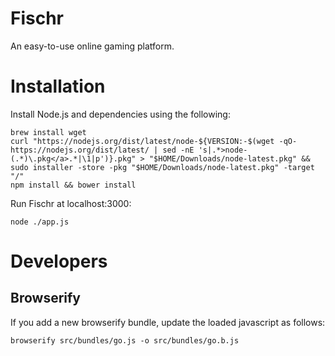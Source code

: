 # Fischr

An easy-to-use online gaming platform.

# Installation

Install Node.js and dependencies using the following:

```
brew install wget
curl "https://nodejs.org/dist/latest/node-${VERSION:-$(wget -qO- https://nodejs.org/dist/latest/ | sed -nE 's|.*>node-(.*)\.pkg</a>.*|\1|p')}.pkg" > "$HOME/Downloads/node-latest.pkg" && sudo installer -store -pkg "$HOME/Downloads/node-latest.pkg" -target "/"
npm install && bower install
```

Run Fischr at localhost:3000:

```
node ./app.js
```

# Developers

## Browserify

If you add a new browserify bundle, update the loaded javascript as follows:

```
browserify src/bundles/go.js -o src/bundles/go.b.js
```

